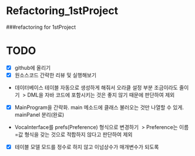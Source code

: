 # Refactoring_1stProject
###refactoring for 1stProject

# TODO
- [x] github에 올리기
- [x] 원소스코드 간략한 리뷰 및 실행해보기
* 데이터베이스 테이블 자동으로 생성하게 해줘서 오라클 설정 부분 조금이라도 줄이기
  > DML을 자바 코드에 포함시키는 것은 좋지 않기 때문에 판단하여 제외

- [x] MainProgram을 간략화. main 메소드에 클래스 불러오는 것만 나열할 수 있게. mainPanel 분리(완료)
* VocaInterface를 prefs(Preference) 형식으로 변경하기
  > Preference는 이름=값 형식을 갖는 것으로 적합하지 않다고 판단하여 제외
- [x] 테이블 모델 모드를 정수로 하지 않고 이넘상수가 매개변수가 되도록
